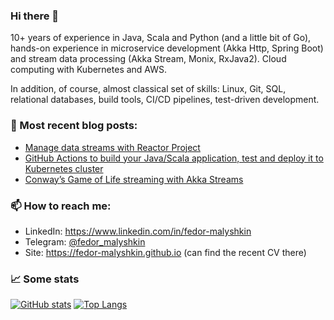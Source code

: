 ### Hi there 👋
10+ years of experience in Java, Scala and Python (and a little bit of Go), hands-on experience in microservice development (Akka Http, Spring Boot) and stream data processing (Akka Stream, Monix, RxJava2).
Cloud computing with Kubernetes and AWS. 

In addition, of course, almost classical set of skills: Linux, Git, SQL, relational databases, build tools, CI/CD pipelines, test-driven development. 

### 📝 Most recent blog posts:
* [Manage data streams with Reactor Project](https://fedor-malyshkin.medium.com/manage-data-streams-with-reactor-project-da56922a8c4c)
* [GitHub Actions to build your Java/Scala application, test and deploy it to Kubernetes cluster](https://levelup.gitconnected.com/github-actions-to-build-your-java-scala-application-test-and-deploy-it-to-kubernetes-cluster-484779dfc200)  
* [Conway’s Game of Life streaming with Akka Streams](https://fedor-malyshkin.medium.com/conways-game-of-life-streaming-with-akka-streams-abddb9773d48)

### 📫 How to reach me:
* LinkedIn: https://www.linkedin.com/in/fedor-malyshkin
* Telegram: [@fedor_malyshkin](https://t.me/fedor_malyshkin)
* Site: https://fedor-malyshkin.github.io (can find the recent CV there)

### :chart_with_upwards_trend: Some stats
[![GitHub stats](https://github-readme-stats.vercel.app/api?username=fedor-malyshkin&show_icons=true&count_private=true&hide=contribs)](https://github.com/fedor-malyshkin)
[![Top Langs](https://github-readme-stats.vercel.app/api/top-langs/?username=fedor-malyshkin&hide=javascript,html,CSS&layout=compact&exclude_repo=hflabs_am,magnetosoft_big_archive,magnetosoft_magnet)](https://github.com/fedor-malyshkin)

